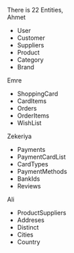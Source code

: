 There is 22 Entities, <br>
Ahmet 
<ul>
 <li>User</li>
 <li>Customer</li>
 <li>Suppliers</li>
 <li>Product</li>
 <li>Category</li>
 <li>Brand</li>
</ul>

Emre
<ul>
 <li>ShoppingCard</li>
 <li>CardItems</li>
 <li>Orders</li>
 <li>OrderItems</li>
 <li>WishList</li>
</ul>

Zekeriya
<ul>
 <li>Payments</li>
 <li>PaymentCardList</li>
 <li>CardTypes</li>
 <li>PaymentMethods</li>
 <li>BankIds</li>
 <li>Reviews</li>
</ul>

Ali 
<ul>
 <li>ProductSuppliers</li>
 <li>Addreses</li>
 <li>Distinct</li>
 <li>Cities</li>
 <li>Country</li>
</ul>